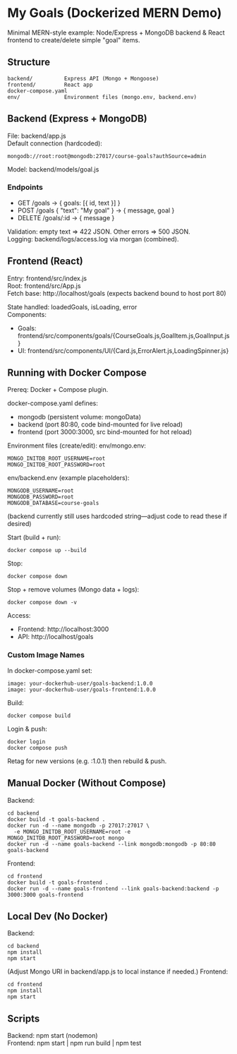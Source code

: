 # My Goals (Dockerized MERN Demo)

Minimal MERN-style example: Node/Express + MongoDB backend & React frontend to create/delete simple "goal" items.

## Structure

```
backend/          Express API (Mongo + Mongoose)
frontend/         React app
docker-compose.yaml
env/              Environment files (mongo.env, backend.env)
```

## Backend (Express + MongoDB)

File: backend/app.js  
Default connection (hardcoded):

```
mongodb://root:root@mongodb:27017/course-goals?authSource=admin
```

Model: backend/models/goal.js

### Endpoints

- GET /goals -> { goals: [{ id, text }] }
- POST /goals { "text": "My goal" } -> { message, goal }
- DELETE /goals/:id -> { message }

Validation: empty text => 422 JSON. Other errors => 500 JSON.  
Logging: backend/logs/access.log via morgan (combined).

## Frontend (React)

Entry: frontend/src/index.js  
Root: frontend/src/App.js  
Fetch base: http://localhost/goals (expects backend bound to host port 80)

State handled: loadedGoals, isLoading, error  
Components:

- Goals: frontend/src/components/goals/{CourseGoals.js,GoalItem.js,GoalInput.js}
- UI: frontend/src/components/UI/{Card.js,ErrorAlert.js,LoadingSpinner.js}

## Running with Docker Compose

Prereq: Docker + Compose plugin.

docker-compose.yaml defines:

- mongodb (persistent volume: mongoData)
- backend (port 80:80, code bind-mounted for live reload)
- frontend (port 3000:3000, src bind-mounted for hot reload)

Environment files (create/edit):
env/mongo.env:

```
MONGO_INITDB_ROOT_USERNAME=root
MONGO_INITDB_ROOT_PASSWORD=root
```

env/backend.env (example placeholders):

```
MONGODB_USERNAME=root
MONGODB_PASSWORD=root
MONGODB_DATABASE=course-goals
```

(backend currently still uses hardcoded string—adjust code to read these if desired)

Start (build + run):

```
docker compose up --build
```

Stop:

```
docker compose down
```

Stop + remove volumes (Mongo data + logs):

```
docker compose down -v
```

Access:

- Frontend: http://localhost:3000
- API: http://localhost/goals

### Custom Image Names

In docker-compose.yaml set:

```
image: your-dockerhub-user/goals-backend:1.0.0
image: your-dockerhub-user/goals-frontend:1.0.0
```

Build:

```
docker compose build
```

Login & push:

```
docker login
docker compose push
```

Retag for new versions (e.g. :1.0.1) then rebuild & push.

## Manual Docker (Without Compose)

Backend:

```
cd backend
docker build -t goals-backend .
docker run -d --name mongodb -p 27017:27017 \
  -e MONGO_INITDB_ROOT_USERNAME=root -e MONGO_INITDB_ROOT_PASSWORD=root mongo
docker run -d --name goals-backend --link mongodb:mongodb -p 80:80 goals-backend
```

Frontend:

```
cd frontend
docker build -t goals-frontend .
docker run -d --name goals-frontend --link goals-backend:backend -p 3000:3000 goals-frontend
```

## Local Dev (No Docker)

Backend:

```
cd backend
npm install
npm start
```

(Adjust Mongo URI in backend/app.js to local instance if needed.)
Frontend:

```
cd frontend
npm install
npm start
```

## Scripts

Backend: npm start (nodemon)  
Frontend: npm start | npm run build | npm test
